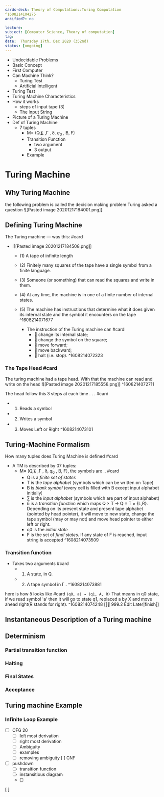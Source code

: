 ```yaml
---
cards-deck: Theory of Computation::Turing Computation
^1608214104275
ankified?: no

lecture:
subject: [Computer Science, Theory of computation]
tag:
date:  Thursday 17th, Dec 2020 (352nd)
status: [ongoing]
---
```

- Undecidable Problems
- Basic Concept
- First Computer
- Can Machine Think?
	- Turing Test
	- Artificial Intelligent
- Turing Test
- Turing Machine Characteristics
- How it works
	- steps of input tape (3)
	- The Input String
- Picture of a Turing Machine
- Def of Turing Machine
	- 7 tuples
		- M= (Q,⨊ ,Γ , δ,  $q_0$ , B, F)
		- Transition Function
			- two argument
			- 3 output
		-  Example

# Turing Machine
## Why Turing Machine 
the following problem is called the decision making problem
Turing asked a question
![[Pasted image 20201217184001.png]]

## Defining Turing Machine

The Turing machine — was this: #card
-	![[Pasted image 20201217184508.png]]
	- (1) A tape of infinite length
	- (2) Finitely many squares of the tape have a single symbol from a finite language.
	- (3) Someone (or something) that can read the squares and write in them.
	- (4) At any time, the machine is in one of a finite number of internal states.
	- (5) The machine has instructions that determine what it does given its internal state and the symbol it encounters on the tape
^1608214071677


		- The instruction of the Turing machine can #card 
			-   change its internal state;
			-   change the symbol on the square; 
			-   move forward;  
			-   move backward;  
			-   halt (i.e. stop).
^1608214072323

### The Tape Head #card 
The turing machine had a tape head. With that the machine can read and write on the head
![[Pasted image 20201217185558.png]]
^1608214072711

The head follow this 3 steps at each time . . . #card
- 1. Reads a symbol
- 2. Writes a symbol
- 3. Moves Left or Right
^1608214073101

## Turing-Machine Formalism
How many tuples does Turing Machine is defined #card
- A TM is described by 07 tuples:
	- M= (Q,⨊ ,Γ , δ,  $q_0$ , B, F), the symbols are ..  #card
		- Q is a *finite set of states*
		- T is the *tape alphabet* (symbols which can be written on Tape)
		- B is *blank symbol* (every cell is filled with B except input alphabet initially)
		- ∑ is the *input alphabet* (symbols which are part of input alphabet)
		- δ is a *transition function* which maps Q × T → Q × T × {L,R}. Depending on its present state and present tape alphabet (pointed by head pointer), it will move to new state, change the tape symbol (may or may not) and move head pointer to either left or right.
		- q0 is the *initial state*
		- F is the set of *final states*. If any state of F is reached, input string is accepted
^1608214073509

### Transition function
- Takes two arguments #card 
	- 1. A state, in Q.
	-  2. A tape symbol in Γ .
^1608214073881

here is  how δ looks like #card
```(q0, a) → (q1, A, R)```
That means in q0 state, if we read symbol 'a' then it will go to state q1, replaced a by X and move ahead right(R stands for right).
^1608214074248
[[🔴 999.2 Edit Later|finish]]
## Instantaneous Description of a Turing machine

## Determinism
### Partial transition function
### Halting
### Final States
### Acceptance
## Turing machine Example

### Infinite Loop Example
- [ ] CFG 20
	- [ ] left most derivation
	- [ ] right most derivation
	- [ ] Ambiguity
	- [ ] examples
	- [ ] removing ambiguity 
[ ] CNF
- [ ] pushdown
	- [ ] transition function
	- [ ] instansitious diagram
	- [ ] 
[ ] 

